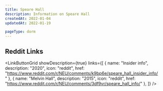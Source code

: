 ```yaml
---
title: Speare Hall
description: Information on Speare Hall
createdAt: 2022-01-04
updatedAt: 2022-01-19

pageType: dorm
---
```


## Reddit Links

<LinkButtonGrid showDescription={true} links={[
{
name: "Insider info",
description: "2020",
icon: "reddit",
href: "https://www.reddit.com/r/NEU/comments/k9bp6e/speare_hall_insider_info/"
},
{
name: "Melvin Hall",
description: "2015",
icon: "reddit",
href: "https://www.reddit.com/r/NEU/comments/3df9vr/speare_hall_info/"
},
]} />
